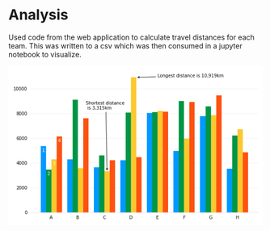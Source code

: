 # Analysis

Used code from the web application to calculate travel distances for each team.
This was written to a csv which was then consumed in a jupyter notebook to 
visualize.

![World cup travel distances](distances/distances.png)